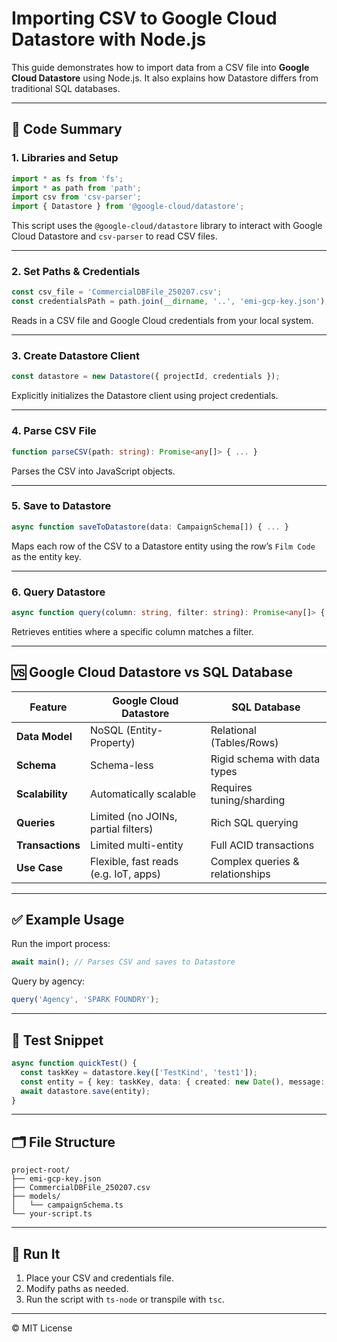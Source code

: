 
# Importing CSV to Google Cloud Datastore with Node.js

This guide demonstrates how to import data from a CSV file into **Google Cloud Datastore** using Node.js. It also explains how Datastore differs from traditional SQL databases.

---

## 🧠 Code Summary

### 1. **Libraries and Setup**

```ts
import * as fs from 'fs';
import * as path from 'path';
import csv from 'csv-parser';
import { Datastore } from '@google-cloud/datastore';
```

This script uses the `@google-cloud/datastore` library to interact with Google Cloud Datastore and `csv-parser` to read CSV files.

---

### 2. **Set Paths & Credentials**

```ts
const csv_file = 'CommercialDBFile_250207.csv';
const credentialsPath = path.join(__dirname, '..', 'emi-gcp-key.json');
```

Reads in a CSV file and Google Cloud credentials from your local system.

---

### 3. **Create Datastore Client**

```ts
const datastore = new Datastore({ projectId, credentials });
```

Explicitly initializes the Datastore client using project credentials.

---

### 4. **Parse CSV File**

```ts
function parseCSV(path: string): Promise<any[]> { ... }
```

Parses the CSV into JavaScript objects.

---

### 5. **Save to Datastore**

```ts
async function saveToDatastore(data: CampaignSchema[]) { ... }
```

Maps each row of the CSV to a Datastore entity using the row’s `Film Code` as the entity key.

---

### 6. **Query Datastore**

```ts
async function query(column: string, filter: string): Promise<any[]> { ... }
```

Retrieves entities where a specific column matches a filter.

---

## 🆚 Google Cloud Datastore vs SQL Database

| Feature | Google Cloud Datastore | SQL Database |
|--------|--------------------------|--------------|
| **Data Model** | NoSQL (Entity-Property) | Relational (Tables/Rows) |
| **Schema** | Schema-less | Rigid schema with data types |
| **Scalability** | Automatically scalable | Requires tuning/sharding |
| **Queries** | Limited (no JOINs, partial filters) | Rich SQL querying |
| **Transactions** | Limited multi-entity | Full ACID transactions |
| **Use Case** | Flexible, fast reads (e.g. IoT, apps) | Complex queries & relationships |

---

## ✅ Example Usage

Run the import process:

```ts
await main(); // Parses CSV and saves to Datastore
```

Query by agency:

```ts
query('Agency', 'SPARK FOUNDRY');
```

---

## 🧪 Test Snippet

```ts
async function quickTest() {
  const taskKey = datastore.key(['TestKind', 'test1']);
  const entity = { key: taskKey, data: { created: new Date(), message: 'Hello Datastore' } };
  await datastore.save(entity);
}
```

---

## 🗂 File Structure

```
project-root/
├── emi-gcp-key.json
├── CommercialDBFile_250207.csv
├── models/
│   └── campaignSchema.ts
└── your-script.ts
```

---

## 🚀 Run It

1. Place your CSV and credentials file.
2. Modify paths as needed.
3. Run the script with `ts-node` or transpile with `tsc`.

---

© MIT License
